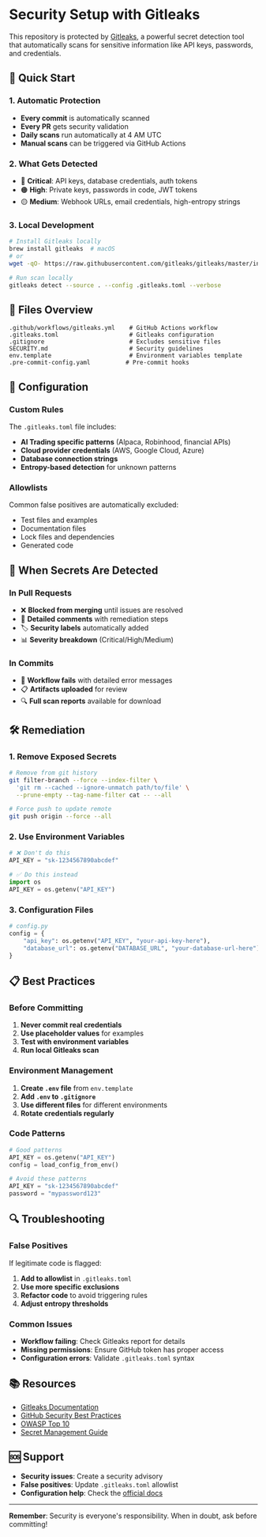 # Security Setup with Gitleaks

This repository is protected by [Gitleaks](https://github.com/gitleaks/gitleaks-action), a powerful secret detection tool that automatically scans for sensitive information like API keys, passwords, and credentials.

## 🚀 Quick Start

### 1. Automatic Protection
- **Every commit** is automatically scanned
- **Every PR** gets security validation
- **Daily scans** run automatically at 4 AM UTC
- **Manual scans** can be triggered via GitHub Actions

### 2. What Gets Detected
- 🔴 **Critical**: API keys, database credentials, auth tokens
- 🟠 **High**: Private keys, passwords in code, JWT tokens  
- 🟡 **Medium**: Webhook URLs, email credentials, high-entropy strings

### 3. Local Development
```bash
# Install Gitleaks locally
brew install gitleaks  # macOS
# or
wget -qO- https://raw.githubusercontent.com/gitleaks/gitleaks/master/install.sh | sh  # Linux

# Run scan locally
gitleaks detect --source . --config .gitleaks.toml --verbose
```

## 📁 Files Overview

```
.github/workflows/gitleaks.yml    # GitHub Actions workflow
.gitleaks.toml                    # Gitleaks configuration
.gitignore                        # Excludes sensitive files
SECURITY.md                       # Security guidelines
env.template                      # Environment variables template
.pre-commit-config.yaml          # Pre-commit hooks
```

## 🔧 Configuration

### Custom Rules
The `.gitleaks.toml` file includes:
- **AI Trading specific patterns** (Alpaca, Robinhood, financial APIs)
- **Cloud provider credentials** (AWS, Google Cloud, Azure)
- **Database connection strings**
- **Entropy-based detection** for unknown patterns

### Allowlists
Common false positives are automatically excluded:
- Test files and examples
- Documentation files
- Lock files and dependencies
- Generated code

## 🚨 When Secrets Are Detected

### In Pull Requests
- ❌ **Blocked from merging** until issues are resolved
- 📝 **Detailed comments** with remediation steps
- 🏷️ **Security labels** automatically added
- 📊 **Severity breakdown** (Critical/High/Medium)

### In Commits
- 🚫 **Workflow fails** with detailed error messages
- 📋 **Artifacts uploaded** for review
- 🔍 **Full scan reports** available for download

## 🛠️ Remediation

### 1. Remove Exposed Secrets
```bash
# Remove from git history
git filter-branch --force --index-filter \
  'git rm --cached --ignore-unmatch path/to/file' \
  --prune-empty --tag-name-filter cat -- --all

# Force push to update remote
git push origin --force --all
```

### 2. Use Environment Variables
```python
# ❌ Don't do this
API_KEY = "sk-1234567890abcdef"

# ✅ Do this instead
import os
API_KEY = os.getenv("API_KEY")
```

### 3. Configuration Files
```python
# config.py
config = {
    "api_key": os.getenv("API_KEY", "your-api-key-here"),
    "database_url": os.getenv("DATABASE_URL", "your-database-url-here")
}
```

## 📋 Best Practices

### Before Committing
1. **Never commit real credentials**
2. **Use placeholder values** for examples
3. **Test with environment variables**
4. **Run local Gitleaks scan**

### Environment Management
1. **Create `.env` file** from `env.template`
2. **Add `.env` to `.gitignore`**
3. **Use different files** for different environments
4. **Rotate credentials regularly**

### Code Patterns
```python
# Good patterns
API_KEY = os.getenv("API_KEY")
config = load_config_from_env()

# Avoid these patterns
API_KEY = "sk-1234567890abcdef"
password = "mypassword123"
```

## 🔍 Troubleshooting

### False Positives
If legitimate code is flagged:
1. **Add to allowlist** in `.gitleaks.toml`
2. **Use more specific exclusions**
3. **Refactor code** to avoid triggering rules
4. **Adjust entropy thresholds**

### Common Issues
- **Workflow failing**: Check Gitleaks report for details
- **Missing permissions**: Ensure GitHub token has proper access
- **Configuration errors**: Validate `.gitleaks.toml` syntax

## 📚 Resources

- [Gitleaks Documentation](https://gitleaks.io/)
- [GitHub Security Best Practices](https://docs.github.com/en/github/security)
- [OWASP Top 10](https://owasp.org/www-project-top-ten/)
- [Secret Management Guide](SECURITY.md)

## 🆘 Support

- **Security issues**: Create a security advisory
- **False positives**: Update `.gitleaks.toml` allowlist
- **Configuration help**: Check the [official docs](https://github.com/gitleaks/gitleaks-action)

---

**Remember**: Security is everyone's responsibility. When in doubt, ask before committing!

